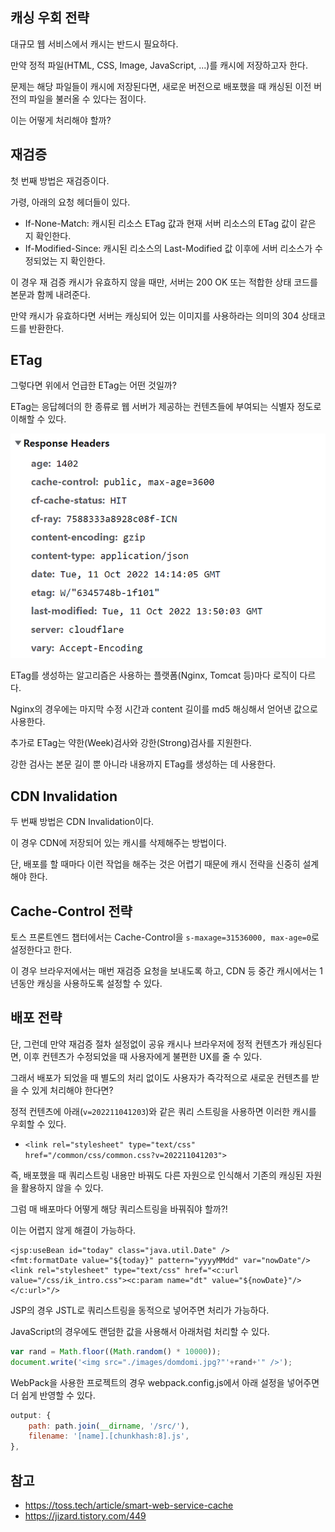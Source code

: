 ## 캐싱 우회 전략

대규모 웹 서비스에서 캐시는 반드시 필요하다.

만약 정적 파일(HTML, CSS, Image, JavaScript, ...)를 캐시에 저장하고자 한다.

문제는 해당 파일들이 캐시에 저장된다면, 새로운 버전으로 배포했을 때 캐싱된 이전 버전의 파일을 불러올 수 있다는 점이다.

이는 어떻게 처리해야 할까?

## 재검증

첫 번째 방법은 재검증이다.

가령, 아래의 요청 헤더들이 있다.
- If-None-Match: 캐시된 리소스 ETag 값과 현재 서버 리소스의 ETag 값이 같은 지 확인한다.
- If-Modified-Since: 캐시된 리소스의 Last-Modified 값 이후에 서버 리소스가 수정되었는 지 확인한다.

이 경우 재 검증 캐시가 유효하지 않을 때만, 서버는 200 OK 또는 적합한 상태 코드를 본문과 함께 내려준다.

만약 캐시가 유효하다면 서버는 캐싱되어 있는 이미지를 사용하라는 의미의 304 상태코드를 반환한다.

## ETag

그렇다면 위에서 언급한 ETag는 어떤 것일까?

ETag는 응답헤더의 한 종류로 웹 서버가 제공하는 컨텐츠들에 부여되는 식별자 정도로 이해할 수 있다.

![](11.png)

ETag를 생성하는 알고리즘은 사용하는 플랫폼(Nginx, Tomcat 등)마다 로직이 다르다.

Nginx의 경우에는 마지막 수정 시간과 content 길이를 md5 해싱해서 얻어낸 값으로 사용한다.

추가로 ETag는 약한(Week)검사와 강한(Strong)검사를 지원한다.

강한 검사는 본문 길이 뿐 아니라 내용까지 ETag를 생성하는 데 사용한다.

## CDN Invalidation

두 번째 방법은 CDN Invalidation이다.

이 경우 CDN에 저장되어 있는 캐시를 삭제해주는 방법이다.

단, 배포를 할 때마다 이런 작업을 해주는 것은 어렵기 때문에 캐시 전략을 신중히 설계해야 한다.

## Cache-Control 전략

토스 프론트엔드 챕터에서는 Cache-Control을 `s-maxage=31536000, max-age=0`로 설정한다고 한다.

이 경우 브라우저에서는 매번 재검증 요청을 보내도록 하고, CDN 등 중간 캐시에서는 1년동안 캐싱을 사용하도록 설정할 수 있다.

## 배포 전략

단, 그런데 만약 재검증 절차 설정없이 공유 캐시나 브라우저에 정적 컨텐츠가 캐싱된다면, 이후 컨텐츠가 수정되었을 때 사용자에게 불편한 UX를 줄 수 있다.

그래서 배포가 되었을 때 별도의 처리 없이도 사용자가 즉각적으로 새로운 컨텐츠를 받을 수 있게 처리해야 한다면?

정적 컨텐츠에 아래(`v=202211041203`)와 같은 쿼리 스트링을 사용하면 이러한 캐시를 우회할 수 있다.
- `<link rel="stylesheet" type="text/css" href="/common/css/common.css?v=202211041203">`

즉, 배포했을 때 쿼리스트링 내용만 바꿔도 다른 자원으로 인식해서 기존의 캐싱된 자원을 활용하지 않을 수 있다.

그럼 매 배포마다 어떻게 해당 쿼리스트링을 바꿔줘야 할까?!

이는 어렵지 않게 해결이 가능하다.

```
<jsp:useBean id="today" class="java.util.Date" />
<fmt:formatDate value="${today}" pattern="yyyyMMdd" var="nowDate"/>
<link rel="stylesheet" type="text/css" href="<c:url value="/css/ik_intro.css"><c:param name="dt" value="${nowDate}"/></c:url>"/>
```
JSP의 경우 JSTL로 쿼리스트링을 동적으로 넣어주면 처리가 가능하다.

JavaScript의 경우에도 랜덤한 값을 사용해서 아래처럼 처리할 수 있다.
```javascript
var rand = Math.floor((Math.random() * 10000));
document.write('<img src="./images/domdomi.jpg?"'+rand+'" />');
```

WebPack을 사용한 프로젝트의 경우 webpack.config.js에서 아래 설정을 넣어주면 더 쉽게 반영할 수 있다.
```javascript
output: {
	path: path.join(__dirname, '/src/'),
	filename: '[name].[chunkhash:8].js',
},
```

## 참고
- https://toss.tech/article/smart-web-service-cache
- https://jizard.tistory.com/449